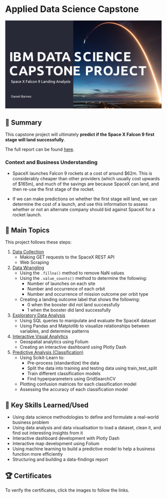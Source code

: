 # Applied Data Science Capstone
<p align="center">
  <img src="Images/TitlePage.png" width="1200">
</p>

## 📄 Summary
This capstone project will ultimately **predict if the Space X Falcon 9 first stage will land successfully**. 

The full report can be found [here](https://github.com/karthik93811/IBM-Data_Science_Professional_Certificate/blob/main/10.%20Applied%20Data%20Science%20Capstone/IBM%20Data%20Science%20Capstone%20Project%202022.pdf).

### Context and Business Understanding
- SpaceX launches Falcon 9 rockets at a cost of around $62m. This is considerably cheaper than other providers (which usually cost upwards of $165m), and much of the savings are because SpaceX can land, and then re-use the first stage of the rocket. 

- If we can make predictions on whether the first stage will land, we can determine the cost of a launch, and use this information to assess whether or not an alternate company should bid against SpaceX for a rocket launch.

## 📑 Main Topics 
This project follows these steps:
1. [Data Collection](https://github.com/karthik93811/IBM-Data_Science_Professional_Certificate/tree/main/10.%20Applied%20Data%20Science%20Capstone/01.%20Data%20Collection)
    - Making GET requests to the SpaceX REST API
    - Web Scraping
2. [Data Wrangling ](https://github.com/karthik93811/IBM-Data_Science_Professional_Certificate/tree/main/10.%20Applied%20Data%20Science%20Capstone/02.%20Data%20Wrangling)
    - Using the `.fillna()` method to remove NaN values
    - Using the `.value_counts()` method to determine the following:
        - Number of launches on each site
        - Number and occurrence of each orbit
        - Number and occurrence of mission outcome per orbit type
    - Creating a landing outcome label that shows the following:
        - 0 when the booster did not land successfully
        - 1 when the booster did land successfully
3. [Exploratory Data Analysis](https://github.com/karthik93811/IBM-Data_Science_Professional_Certificate/tree/main/10.%20Applied%20Data%20Science%20Capstone/03.%20Exploratory%20Data%20Analysis)
    - Using SQL queries to manipulate and evaluate the SpaceX dataset
    - Using Pandas and Matplotlib to visualize relationships between variables, and determine patterns
4. [Interactive Visual Analytics](https://github.com/karthik93811/IBM-Data_Science_Professional_Certificate/tree/main/10.%20Applied%20Data%20Science%20Capstone/04.%20Interactive%20Visual%20Analytics)
    - Geospatial analytics using Folium
    - Creating an interactive dashboard using Plotly Dash
5. [Predictive Analysis (Classification)](https://github.com/karthik93811/IBM-Data_Science_Professional_Certificate/tree/main/10.%20Applied%20Data%20Science%20Capstone/05.%20Predictive%20Analysis%20(Classification))
    - Using Scikit-Learn to:
        - Pre-process (standardize) the data
        - Split the data into training and testing data using train_test_split
        - Train different classification models
        - Find hyperparameters using GridSearchCV
    - Plotting confusion matrices for each classification model
    - Assessing the accuracy of each classification model






## 🔑 Key Skills Learned/Used 
- Using data science methodologies to define and formulate a real-world business problem
- Using data analysis and data visualisation to load a dataset, clean it, and find out interesting insights from it
- Interactive dashboard development with Plotly Dash
- Interactive map development using Folium
- Using machine learning to build a predictive model to help a business function more efficiently
- Structuring and building a data-findings report

## 🏆 Certificates 
To verify the certificates, click the images to follow the links.

<p align="middle">
  <a href=""><img src="" height="420"></a>
  <a href=""><img src="" height="420"></a>
</p>
